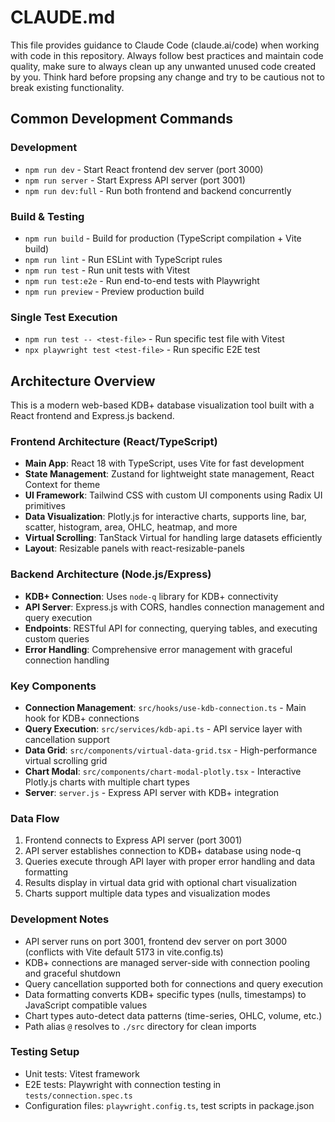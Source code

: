 # CLAUDE.md

This file provides guidance to Claude Code (claude.ai/code) when working with code in this repository. Always follow best practices and maintain code quality, make sure to always clean up any unwanted unused code created by you. Think hard before propsing any change and try to be cautious not to break existing functionality.

## Common Development Commands

### Development
- `npm run dev` - Start React frontend dev server (port 3000)
- `npm run server` - Start Express API server (port 3001)
- `npm run dev:full` - Run both frontend and backend concurrently

### Build & Testing
- `npm run build` - Build for production (TypeScript compilation + Vite build)
- `npm run lint` - Run ESLint with TypeScript rules
- `npm run test` - Run unit tests with Vitest
- `npm run test:e2e` - Run end-to-end tests with Playwright
- `npm run preview` - Preview production build

### Single Test Execution
- `npm run test -- <test-file>` - Run specific test file with Vitest
- `npx playwright test <test-file>` - Run specific E2E test

## Architecture Overview

This is a modern web-based KDB+ database visualization tool built with a React frontend and Express.js backend.

### Frontend Architecture (React/TypeScript)
- **Main App**: React 18 with TypeScript, uses Vite for fast development
- **State Management**: Zustand for lightweight state management, React Context for theme
- **UI Framework**: Tailwind CSS with custom UI components using Radix UI primitives
- **Data Visualization**: Plotly.js for interactive charts, supports line, bar, scatter, histogram, area, OHLC, heatmap, and more
- **Virtual Scrolling**: TanStack Virtual for handling large datasets efficiently
- **Layout**: Resizable panels with react-resizable-panels

### Backend Architecture (Node.js/Express)
- **KDB+ Connection**: Uses `node-q` library for KDB+ connectivity
- **API Server**: Express.js with CORS, handles connection management and query execution
- **Endpoints**: RESTful API for connecting, querying tables, and executing custom queries
- **Error Handling**: Comprehensive error management with graceful connection handling

### Key Components
- **Connection Management**: `src/hooks/use-kdb-connection.ts` - Main hook for KDB+ connections
- **Query Execution**: `src/services/kdb-api.ts` - API service layer with cancellation support
- **Data Grid**: `src/components/virtual-data-grid.tsx` - High-performance virtual scrolling grid
- **Chart Modal**: `src/components/chart-modal-plotly.tsx` - Interactive Plotly.js charts with multiple chart types
- **Server**: `server.js` - Express API server with KDB+ integration

### Data Flow
1. Frontend connects to Express API server (port 3001)
2. API server establishes connection to KDB+ database using node-q
3. Queries execute through API layer with proper error handling and data formatting
4. Results display in virtual data grid with optional chart visualization
5. Charts support multiple data types and visualization modes

### Development Notes
- API server runs on port 3001, frontend dev server on port 3000 (conflicts with Vite default 5173 in vite.config.ts)
- KDB+ connections are managed server-side with connection pooling and graceful shutdown
- Query cancellation supported both for connections and query execution
- Data formatting converts KDB+ specific types (nulls, timestamps) to JavaScript compatible values
- Chart types auto-detect data patterns (time-series, OHLC, volume, etc.)
- Path alias `@` resolves to `./src` directory for clean imports

### Testing Setup

- Unit tests: Vitest framework
- E2E tests: Playwright with connection testing in `tests/connection.spec.ts`
- Configuration files: `playwright.config.ts`, test scripts in package.json
